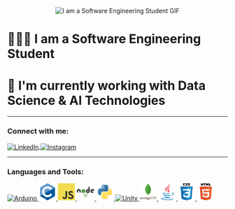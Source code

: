<p align="center">
  <img src="https://camo.githubusercontent.com/ad38c424479dba43b6ded15fecfde6b53cf9fcd6ff3dc7715d5bcb43f8bbefb8/68747470733a2f2f6d656469612e67697068792e636f6d2f6d656469612f57556c706c634d704f43456d5447427442572f67697068792e676966" alt="I am a Software Engineering Student GIF" />
</p>

# 🧑🏽‍💻 I am a Software Engineering Student
# 🔭 I'm currently working with **Data Science & AI Technologies**

---

<h3 align="left">Connect with me:</h3>
<p align="left">
  <a href="https://linkedin.com/in/emircanbacanak/" target="blank">
    <img align="center" src="https://img.shields.io/badge/LinkedIn-Emir%20Can%20Bacanak-blue?style=flat-square&logo=linkedin&logoColor=white" alt="LinkedIn" />
  </a>
  <a href="https://www.instagram.com/emirbcnk/" target="blank">
    <img align="center" src="https://img.shields.io/badge/Instagram-@emirbcnk-ff69b4?style=flat-square&logo=instagram&logoColor=white" alt="Instagram" />
  </a>
</p>

---

<h3 align="left">Languages and Tools:</h3>
<p align="left">
  <a href="https://www.arduino.cc/" target="_blank">
    <img src="https://cdn.worldvectorlogo.com/logos/arduino-1.svg" alt="Arduino" width="40" height="40"/>
  </a>
  <a href="https://www.cprogramming.com/" target="_blank">
    <img src="https://raw.githubusercontent.com/devicons/devicon/master/icons/c/c-original.svg" alt="C" width="40" height="40"/>
  </a>
  <a href="https://developer.mozilla.org/en-US/docs/Web/JavaScript" target="_blank">
    <img src="https://raw.githubusercontent.com/devicons/devicon/master/icons/javascript/javascript-original.svg" alt="JavaScript" width="40" height="40"/>
  </a>
  <a href="https://nodejs.org" target="_blank">
    <img src="https://raw.githubusercontent.com/devicons/devicon/master/icons/nodejs/nodejs-original-wordmark.svg" alt="Node.js" width="40" height="40"/>
  </a>
  <a href="https://www.python.org" target="_blank">
    <img src="https://raw.githubusercontent.com/devicons/devicon/master/icons/python/python-original.svg" alt="Python" width="40" height="40"/>
  </a>
  <a href="https://unity.com/" target="_blank">
    <img src="https://www.vectorlogo.zone/logos/unity3d/unity3d-icon.svg" alt="Unity" width="40" height="40"/>
  </a>
  <a href="https://www.mongodb.com/" target="_blank">
    <img src="https://raw.githubusercontent.com/devicons/devicon/master/icons/mongodb/mongodb-original-wordmark.svg" alt="MongoDB" width="40" height="40"/>
  </a>
  <a href="https://www.java.com" target="_blank">
    <img src="https://raw.githubusercontent.com/devicons/devicon/master/icons/java/java-original.svg" alt="Java" width="40" height="40"/>
  </a>
  <a href="https://www.w3schools.com/css/" target="_blank">
    <img src="https://raw.githubusercontent.com/devicons/devicon/master/icons/css3/css3-original-wordmark.svg" alt="CSS" width="40" height="40"/>
  </a>
  <a href="https://www.w3schools.com/html/" target="_blank">
    <img src="https://raw.githubusercontent.com/devicons/devicon/master/icons/html5/html5-original-wordmark.svg" alt="HTML" width="40" height="40"/>
  </a>
</p>
